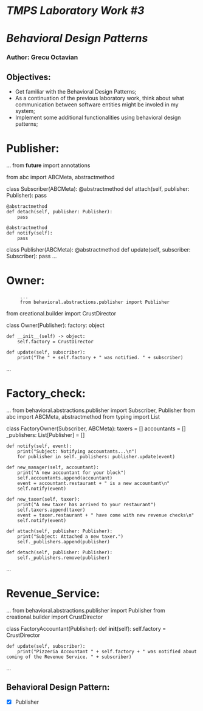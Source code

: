 # ***TMPS Laboratory Work #3***
# ***Behavioral Design Patterns***

### Author: Grecu Octavian

## Objectives:

* Get familiar with the Behavioral Design Patterns;
* As a continuation of the previous laboratory work, think about what communication between software entities might be involed in my system;
* Implement some additional functionalities using behavioral design patterns;
# Publisher:
...
from __future__ import annotations

from abc import ABCMeta, abstractmethod


class Subscriber(ABCMeta):
    @abstractmethod
    def attach(self, publisher: Publisher):
        pass

    @abstractmethod
    def detach(self, publisher: Publisher):
        pass

    @abstractmethod
    def notify(self):
        pass


class Publisher(ABCMeta):
    @abstractmethod
    def update(self, subscriber: Subscriber):
        pass
        ...
        
# Owner:
         ...
         from behavioral.abstractions.publisher import Publisher
from creational.builder import CrustDirector


class Owner(Publisher):
    factory: object

    def __init__(self) -> object:
        self.factory = CrustDirector

    def update(self, subscriber):
        print("The " + self.factory + " was notified. " + subscriber)
...
# Factory_check:
...
from behavioral.abstractions.publisher import Subscriber, Publisher
from abc import ABCMeta, abstractmethod
from typing import List


class FactoryOwner(Subscriber, ABCMeta):
    taxers = []
    accountants = []
    _publishers: List[Publisher] = []



    def notify(self, event):
        print("Subject: Notifying accountants...\n")
        for publisher in self._publishers: publisher.update(event)

    def new_manager(self, accountant):
        print("A new accountant for your block")
        self.accountants.append(accountant)
        event = accountant.restaurant + " is a new accountant\n"
        self.notify(event)

    def new_taxer(self, taxer):
        print("A new taxer has arrived to your restaurant")
        self.taxers.append(taxer)
        event = taxer.restaurant + " have come with new revenue checks\n"
        self.notify(event)

    def attach(self, publisher: Publisher):
        print("Subject: Attached a new taxer.")
        self._publishers.append(publisher)

    def detach(self, publisher: Publisher):
        self._publishers.remove(publisher)


...
# Revenue_Service:
...
from behavioral.abstractions.publisher import Publisher
from creational.builder import CrustDirector


class FactoryAccountant(Publisher):
    def __init__(self):
        self.factory = CrustDirector

    def update(self, subscriber):
        print("Pizzeria Accountant " + self.factory + " was notified about coming of the Revenue Service. " + subscriber)



...
## Behavioral Design Pattern:
 - [x] Publisher
